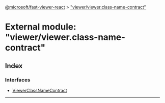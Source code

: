 [@microsoft/fast-viewer-react](../README.md) > ["viewer/viewer.class-name-contract"](../modules/_viewer_viewer_class_name_contract_.md)

# External module: "viewer/viewer.class-name-contract"

## Index

### Interfaces

* [ViewerClassNameContract](../interfaces/_viewer_viewer_class_name_contract_.viewerclassnamecontract.md)

---

